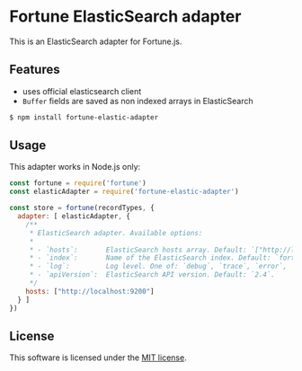 # Fortune ElasticSearch adapter

This is an ElasticSearch adapter for Fortune.js. 

## Features

- uses official elasticsearch client
- `Buffer` fields are saved as non indexed arrays in ElasticSearch


```sh
$ npm install fortune-elastic-adapter
```


## Usage

This adapter works in Node.js only:

```js
const fortune = require('fortune')
const elasticAdapter = require('fortune-elastic-adapter')

const store = fortune(recordTypes, {
  adapter: [ elasticAdapter, {
    /**
     * ElasticSearch adapter. Available options:
     *
     * - `hosts`:       ElasticSearch hosts array. Default: `["http://localhost:9200"]`.
     * - `index`:       Name of the ElasticSearch index. Default: `fortune`.
     * - `log`:         Log level. One of: `debug`, `trace`, `error`, `warning`. Default: `error`.
     * - `apiVersion`:  ElasticSearch API version. Default: `2.4`.
     */
    hosts: ["http://localhost:9200"]
  } ]
})
```


## License

This software is licensed under the [MIT license](https://raw.githubusercontent.com/fortunejs/fortune-indexeddb/master/LICENSE).